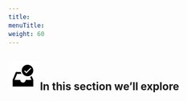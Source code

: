 ```yaml
---
title:
menuTitle:
weight: 60
---
```


![search_icon](check_box.svg)
In this section we’ll explore
---
